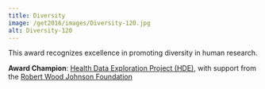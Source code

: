 ```yaml
---
title: Diversity
image: /get2016/images/Diversity-120.jpg
alt: Diversity-120
---
```


This award recognizes excellence in promoting diversity in human research.

**Award Champion**: [Health Data Exploration Project (HDE)](http://hdexplore.calit2.net/), with support from the [Robert Wood Johnson Foundation](http://www.rwjf.org/)
